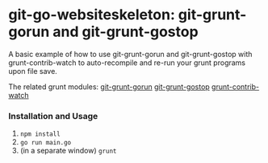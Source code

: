 git-go-websiteskeleton: git-grunt-gorun and git-grunt-gostop
===============

A basic example of how to use git-grunt-gorun and git-grunt-gostop with grunt-contrib-watch to auto-recompile and re-run your grunt programs upon file save.

The related grunt modules:
[git-grunt-gorun](https://github.com/jadekler/git-grunt-gorun)
[git-grunt-gostop](https://github.com/jadekler/git-grunt-gostop)
[grunt-contrib-watch](https://github.com/gruntjs/grunt-contrib-watch)

### Installation and Usage

1. `npm install`
1. `go run main.go`
1. (in a separate window) `grunt`
